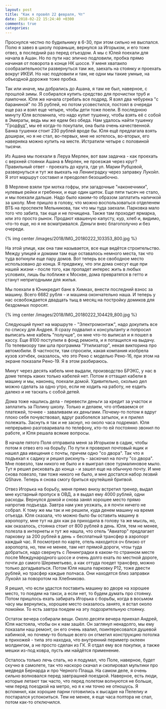 ```yaml
---
layout: post
title: "Как я провёл 22 февраля, Чт"
date: 2018-02-22 15:24:40 +0300
comments: true
categories: 
---
```

Проснулся честно по будильнику в 6-30, при этом сильно не выспался. Полю я завез в школу пораньше, вернулся за Игорьком, и его тоже отвез, в последний раз перед отъездом. А мы с Юлей поехали для начала в Ашан. Но  по пути нас эпично подловили, пробка прямо начиная от поворота в конце НК шоссе. У меня хватаило сообразительности развернуться там же, заехать на стоянку и проехать вокруг ИКЕИ. Но нас подловили и там, не одни мы такие умные, на объездной дорожке тоже пробка. 

Так или иначе, мы добрались до Ашана, я там не был, наверное, с прошлой зимы. Я собирался купить средство для прочистки труб и лампочки. Юля же начала сгребать все подряд. Я взял два чебурека "с бараниной" по 35 рублей, но потом усовестился, постоял в очереди еще раз и взял еще четыре, чтобы дети тоже поели. В последнюю минуту Юля вспомнила, что надо купит тушенку, чтобы взять её с собой в Эмираты, ведь мы же едем без обеда. Нам удалось найти тушенку "Гродфуд", мы её когда-то покупали, она была очень качественной. Банка тушенки стоит 230 рублей вроде бы. Юля ещё предлагала взять доширак, но я не стал, во-первых, мне не хотелось, во-вторых, его наверняка можно купить на месте. Истратили четыре с половиной тысячи.

Из Ашана мы поехали в Леруа Мерлен, вот вам задачка - как проехать с верхней стоянки Ашана в Мерлен, не проезжая через круг? Правильный ответ - проехать до круга, где ул. Марии Рубцовой, развернуться и тут же выехать на Ленинградку через заправку Лукойл. Я этот маршрут составил и преодолел безошибочно.

В Мерлене взяли три мотка гофры, эти загадочные "наконечники", нулевые рейки и гребенки, и еще один щиток. Еще пяти тысяч не стало, и мы поехали дальше. Надо было каким-то образом заплатить наличкой за школу. Мне пришло в голову, что можно воспользоваться отделенем ВТБ на проспекте Мельникова, так что мы туда заехали. Парковка мало того что забита, так еще и не почищена. Также там проходит ярмарка, или это просто рынок. Продают квашеную капусту, кур, хлеб и, видимо, что-то еще, но я не всматривался. Деньги внес благополучно и без очереди.

{% img center /images/2018/IMG_20180222_103353_800.jpg %}

На этой улице, как она там называется, все еще ведётся строительство. Между улицей и домами там еще оставалось немного места, так что туда воткнули еще пару домов. Вот теперь все свободное место использовано до конца. Я предвижу, что эти дома снесут еще при нашей жизни - после того, как пропадет интерес жить в любых условиях, лишь бы поближе к Москве, дома превратятся в гетто и станут непригодными для жилья.

Мы поехали в Юникредит банк в Химках, внести последний взнос за машину. Всего 6682 рубля - и машина окончательно наша. И теперь у нас освобождается двадцать тыщ в месяц на постройку домиков для бездомных поросят.

{% img center /images/2018/IMG_20180222_104429_800.jpg %}

Следующий пункт на маршруте - "Электромонтаж", надо докупить все по списку для Андрея. Я сразу подвалил к консультанту и попросил выписать мне кабель "получше", он мне что-то выписал и я пошел в кассу. Еще 8100 поступили в фонд ремонта, и я потащился на выдачу. По телевизору там шла программа "Утилизатор", некая викторина про автомобили. В частности, там спросили, какая компания изобрела кузов хэтчбек, оказалось, что это Рено с моделью Рено-16, при этом на экране показали Рено-19. Я в этом разбираюсь.

Минут через десять кабель мне выдали, производство БРЭКС, у нас в доме теперь каких только кабелей нет.  Потом я оттащил кабели в машину и мы, наконец, поехали домой. Удивительно, сколько дел можно сделать за одно утро, если не ходить на работу, не ездить далеко и не таскать с собой детей. 

Дома тоже нашлись дела - перевести деньги за кредит за участок и заплатить за Полину школу. Только и делаем, что отбиваемся от платежей, точнее - заваливаем их деньгами. Почему-то потом я вдруг плохо себя почувствовал, вдруг разболелся затылок, и я прилел полежать. Заснуть я так и не заснул, но около часа подремал. Юля непрерывно разговаривала по телефону, кто-то ей постоянно звонил по работе, и Юля решала всякие вопросы.

В начале пятого Поля отправила меня за Игорьком в садик, чтобы потом я отвез его на борьбу. По пути я проверил почтовый ящик и нашел два ивещения с почты, причем одно "со двора". Так что я подъехал к садику и решил рискнуть - заскочил на почту "со двора". Мне повезло, там никого не было и я выиграл свое турмалиновое мыло. Тут я решил рисковать до конца - и зашел еще на обычную почту. И мне снова повезло, там тоже никого не было, и мне достался набор лезвий QShave. Теперь я снова смогу бриться крутейшей бритвой.

Отвез Игорька на борьбу, меня прямо внизу встретил тренер, выдал мне кустарный пропуск в ОВД, а я выдал ему 4000 рублей, одни расходы. Вернулся домой и снова занял хорошее место прямо напротив подъезда. Завтра нам уже уезжать, а я почти ничего не собрал. К тому же мы так и не решили, куда денем машину на время отъезда. Юля сказала, что можно было бы оставить машину в аэропорту, мне тут на дях как ра приходила в голову та же мысль, но, как оказалось, стоянка стоит от 800 рублей в день. Юля, тем не менее, полезла в интернеты и тут же нашла, что отель "Авиатор" предлагает парковку за 200 рублей в день + бесплатный трансфер в аэропорт каждый час. Я посмотрел по карте, отель находится оч близко от аэропорта, но, тем не менее, там нет прямой дороги, чтоы туда добраться, надо свернуть с Ленинградки в каком-то странном месте после Международного шоссе и очень долго ехать по местной дороге, почти до самого Шереметьево, а как оттуда поедет трансфер, можно только догадываться. Потом Юля нашла парковку Р12, тоже двести рублей, но трасфер каждые полчаса. Они находятся близ заправки Лукойл за поворотом на Хлебниково.

Я решил, что если удастся поставить машину во дворе на хорошее место, то поедем на такси, а если нет, то будем думать про стоянку. Потом пришлось ехать забирать Игорька с борьбы, когда в восьмом часу мы вернулись, хорошее место оказалось занято, я встал около помойки. То есть завтра поедем на эту подозрительную стоянку.

Остаток вечера собирали вещи. Около десяти вечера приехал Андрей, Юля настояла, чтобы он к нам зашёл. Он заглянул ненадолго, мы ему показали наш ремонт, он его очень хвалил, поинтересовался душевой кабинкой, но почему-то больше всего он отметил конструкцию потолка в прихожей - типа это находка, что внутренний периметр оклеен молдингом, а не просто сделан из ГК. Я отдал ему все покупки, а также мешки из-под ковра, пусть им найдётся применение.

Осталось только лечь спать, но я подумал, что Поле, наверное, будет скучно в самолете, так что наскоро скачал и скопировал мультики про медведя Бернарда и про Черного Плаща. На самом деле, я очень сильно волновался перед завтрашней поездкой. Наверное, есть люди, которые летают так часто, что перед полетом волнуются не больше, чем перед поездкой на метро, но я к нм точно не отношусь. Я вспомнил, как хорошие парни готовились к высадке на Пелелиу и постарался успокоиться. Тем не менее, я еще часа полтора не спал, потом как-то отключился. 